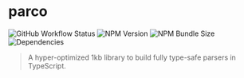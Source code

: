 # parco

![GitHub Workflow Status](https://img.shields.io/github/workflow/status/utkarshkukreti/parco/CI?style=flat-square)
![NPM Version](https://img.shields.io/npm/v/parco?style=flat-square)
![NPM Bundle Size](https://img.shields.io/bundlephobia/minzip/parco?style=flat-square)
![Dependencies](https://img.shields.io/badge/dependencies-0-3?style=flat-square&color=ff69b4)

> A hyper-optimized 1kb library to build fully type-safe parsers in TypeScript.
